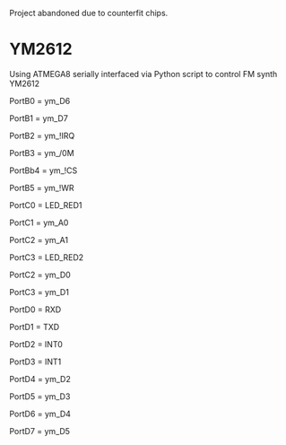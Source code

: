 Project abandoned due to counterfit chips. 

# YM2612
Using ATMEGA8 serially interfaced via Python script to control FM synth YM2612

 PortB0 = ym_D6 
 
 PortB1 = ym_D7 
 
 PortB2 = ym_!IRQ
 
 PortB3 = ym_/0M
 
 PortBb4 = ym_!CS
 
 PortB5 = ym_!WR
 

 PortC0 = LED_RED1
 
 PortC1 = ym_A0
 
 PortC2 = ym_A1
 
 PortC3 = LED_RED2
 
 PortC2 = ym_D0
 
 PortC3 = ym_D1
 

 PortD0 = RXD
 
 PortD1 = TXD
 
 PortD2 = INT0
 
 PortD3 = INT1
 
 PortD4 = ym_D2
 
 PortD5 = ym_D3
 
 PortD6 = ym_D4
 
 PortD7 = ym_D5
 

